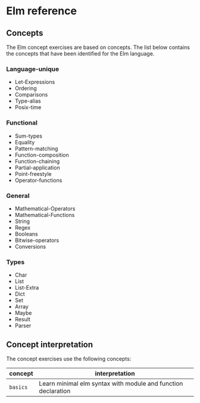 # Elm reference

## Concepts

The Elm concept exercises are based on concepts. The list below contains the concepts that have been identified for the Elm language.

### Language-unique

- Let-Expressions
- Ordering
- Comparisons
- Type-alias
- Posix-time

### Functional

- Sum-types
- Equality
- Pattern-matching
- Function-composition
- Function-chaining
- Partial-application
- Point-freestyle
- Operator-functions

### General

- Mathematical-Operators
- Mathematical-Functions
- String
- Regex
- Booleans
- Bitwise-operators
- Conversions

### Types

- Char
- List
- List-Extra
- Dict
- Set
- Array
- Maybe
- Result
- Parser


## Concept interpretation

The concept exercises use the following concepts:

| concept                  | interpretation |
| --- | --- |
| `basics`                 | Learn minimal elm syntax with module and function declaration |

[basics]: ../../../reference/concepts/basics.md

